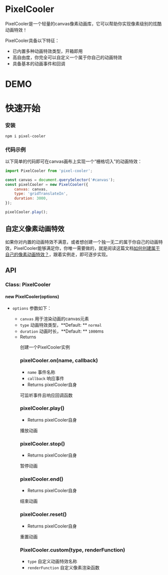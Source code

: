 # PixelCooler

PixelCooler是一个轻量的canvas像素动画库，它可以帮助你实现像素级别的炫酷动画特效！

PixelCooler具备以下特征：

* 已内置多种动画特效类型，开箱即用
* 高自由度，你完全可以自定义一个属于你自己的动画特效
* 具备基本的动画事件和回调

# DEMO

# 快速开始

### 安装

```
npm i pixel-cooler
```

### 代码示例

以下简单的代码即可在canvas画布上实现一个“栅格切入”的动画特效：

```javascript
import PixelCooler from 'pixel-cooler';

const canvas = document.querySelector('#canvas');
const pixelCooler = new PixelCooler({
	canvas: canvas,
	type: 'gridTranslateIn',
	duration: 3000,
});

pixelCooler.play();

```

## 自定义像素动画特效

如果你对内置的动画特效不满意，或者想创建一个独一无二的属于你自己的动画特效，PixelCooler能够满足你，你唯一需要做的，就是阅读这篇文档[如何创建属于自己的像素动画特效？](https://github.com/JS-Hao/pixel-cooler)，跟着实例走，即可逐步实现。

## API

### Class: PixelCooler

#### new PixelCooler(options)

* `options`  <object> 参数如下：
  * `canvas` <object> 用于渲染动画的canvas元素
  * `type` <string> 动画特效类型，**Default: ** `normal`
  * `duration` <number> 动画时长，**Default: ** `1000`ms
* Returns <PixelCooler>

创建一个PixelCooler实例

### pixelCooler.on(name, callback)

* `name` <string> 事件名称
* `callback` <function> 响应事件
* Returns <PixelCooler> pixelCooler自身

可监听事件且响应回调函数

### pixelCooler.play()

* Returns  <PixelCooler> pixelCooler自身

播放动画

### pixelCooler.stop()

* Returns  <PixelCooler> pixelCooler自身

暂停动画

### pixelCooler.end()

* Returns  <PixelCooler> pixelCooler自身

结束动画



### pixelCooler.reset()

* Returns  <PixelCooler> pixelCooler自身

重置动画



### PixelCooler.custom(type, renderFunction)

* `type` <string> 自定义动画特效名称
* `renderFunction` <Function> 自定义像素渲染函数

